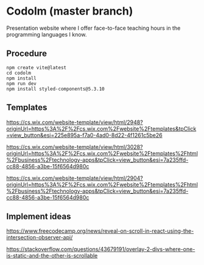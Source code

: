 # Codolm (master branch)
Presentation website where I offer face-to-face teaching hours in the programming languages I know.

## Procedure
    npm create vite@latest
    cd codolm
    npm install
    npm run dev
    npm install styled-components@5.3.10

## Templates

https://cs.wix.com/website-template/view/html/2948?originUrl=https%3A%2F%2Fcs.wix.com%2Fwebsite%2Ftemplates&tpClick=view_button&esi=225e895a-f7a0-4ad0-8d22-4f1261c5be26

https://cs.wix.com/website-template/view/html/3028?originUrl=https%3A%2F%2Fcs.wix.com%2Fwebsite%2Ftemplates%2Fhtml%2Fbusiness%2Ftechnology-apps&tpClick=view_button&esi=7a235ffd-cc88-4856-a3be-15f6564d980c

https://cs.wix.com/website-template/view/html/2904?originUrl=https%3A%2F%2Fcs.wix.com%2Fwebsite%2Ftemplates%2Fhtml%2Fbusiness%2Ftechnology-apps&tpClick=view_button&esi=7a235ffd-cc88-4856-a3be-15f6564d980c

## Implement ideas

https://www.freecodecamp.org/news/reveal-on-scroll-in-react-using-the-intersection-observer-api/

https://stackoverflow.com/questions/43679191/overlay-2-divs-where-one-is-static-and-the-other-is-scrollable